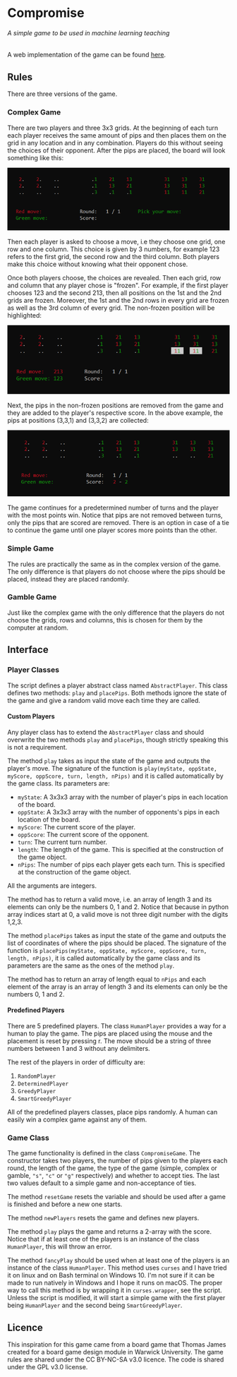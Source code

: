 # Compromise
###### A simple game to be used in machine learning teaching

A web implementation of the game can be found [here](https://gmoutsin.github.io/compromise/game).

## Rules

There are three versions of the game.

### Complex Game

There are two players and three 3x3 grids. At the beginning of each turn each player receives the same amount of pips and then places them on the grid in any location and in any combination. Players do this without seeing the choices of their opponent. After the pips are placed, the board will look something like this:

![pre-move](https://raw.githubusercontent.com/gmoutsin/Compromise/master/pictures/premove.png)

Then each player is asked to choose a move, i.e they choose one grid, one row and one column. This choice is given by 3 numbers, for example 123 refers to the first grid, the second row and the third column. Both players make this choice without knowing what their opponent chose.

Once both players choose, the choices are revealed. Then each grid, row and column that any player chose is "frozen". For example, if the first player chooses 123 and the second 213, then all positions on the 1st and the 2nd grids are frozen. Moreover, the 1st and the 2nd rows in every grid are frozen as well as the 3rd column of every grid. The non-frozen position will be highlighted:

![post-move](https://raw.githubusercontent.com/gmoutsin/Compromise/master/pictures/postmove.png)

Next, the pips in the non-frozen positions are removed from the game and they are added to the player's respective score. In the above example, the pips at positions (3,3,1) and (3,3,2) are collected:

![pre-move](https://raw.githubusercontent.com/gmoutsin/Compromise/master/pictures/score.png)

The game continues for a predetermined number of turns and the player with the most points win. Notice that pips are not removed between turns, only the pips that are scored are removed. There is an option in case of a tie to continue the game until one player scores more points than the other. 

### Simple Game

The rules are practically the same as in the complex version of the game. The only difference is that players do not choose where the pips should be placed, instead they are placed randomly.

### Gamble Game

Just like the complex game with the only difference that the players do not choose the grids, rows and columns, this is chosen for them by the computer at random.

## Interface

### Player Classes

The script defines a player abstract class named `AbstractPlayer`. This class defines two methods: `play` and `placePips`. Both methods ignore the state of the game and give a random valid move each time they are called.

#### Custom Players

Any player class has to extend the `AbstractPlayer` class and should overwrite the two methods `play` and `placePips`, though strictly speaking this is not a requirement.

The method `play` takes as input the state of the game and outputs the player's move. The signature of the function is `play(myState, oppState, myScore, oppScore, turn, length, nPips)` and it is called automatically by the game class. Its parameters are:
* `myState`: A 3x3x3 array with the number of player's pips in each location of the board.
* `oppState`: A 3x3x3 array with the number of opponents's pips in each location of the board.
* `myScore`: The current score of the player.
* `oppScore`: The current score of the opponent.
* `turn`: The current turn number.
* `length`: The length of the game. This is specified at the construction of the game object.
* `nPips`: The number of pips each player gets each turn. This is specified at the construction of the game object.

All the arguments are integers.

The method has to return a valid move, i.e. an array of length 3 and its elements can only be the numbers 0, 1 and 2. Notice that because in python array indices start at 0, a valid move is not three digit number with the digits 1,2,3.

The method `placePips` takes as input the state of the game and outputs the list of coordinates of where the pips should be placed. The signature of the function is `placePips(myState, oppState, myScore, oppScore, turn, length, nPips)`, it is called automatically by the game class and its parameters are the same as the ones of the method `play`.

The method has to return an array of length equal to `nPips` and each element of the array is an array of length 3 and its elements can only be the numbers 0, 1 and 2.


#### Predefined Players

There are 5 predefined players. The class `HumanPlayer` provides a way for a human to play the game. The pips are placed using the mouse and the placement is reset by pressing r. The move should be a string of three numbers between 1 and 3 without any delimiters.

The rest of the players in order of difficulty are:

1. `RandomPlayer`
1. `DeterminedPlayer`
1. `GreedyPlayer`
1. `SmartGreedyPlayer`

All of the predefined players classes, place pips randomly. A human can easily win a complex game against any of them.

### Game Class

The game functionality is defined in the class `CompromiseGame`. The constructor takes two players, the number of pips given to the players each round, the length of the game, the type of the game (simple, complex or gamble, `"s"`, `"c"` or `"g"` respectively) and whether to accept ties. The last two values default to a simple game and non-acceptance of ties.

The method `resetGame` resets the variable and should be used after a game is finished and before a new one starts.

The method `newPlayers` resets the game and defines new players.

The method `play` plays the game and returns a 2-array with the score. Notice that if at least one of the players is an instance of the class `HumanPlayer`, this will throw an error.

The method `fancyPlay` should be used when at least one of the players is an instance of the class `HumanPlayer`. This method uses `curses` and I have tried it on linux and on Bash terminal on Windows 10. I'm not sure if it can be made to run natively in Windows and I hope it runs on macOS. The proper way to call this method is by wrapping it in `curses.wrapper`, see the script. Unless the script is modified, it will start a simple game with the first player being `HumanPlayer` and the second being `SmartGreedyPlayer`.

## Licence

This inspiration for this game came from a board game that Thomas James created for a board game design module in Warwick University. The game rules are shared under the CC BY-NC-SA v3.0 licence. The code is shared under the GPL v3.0 license.
